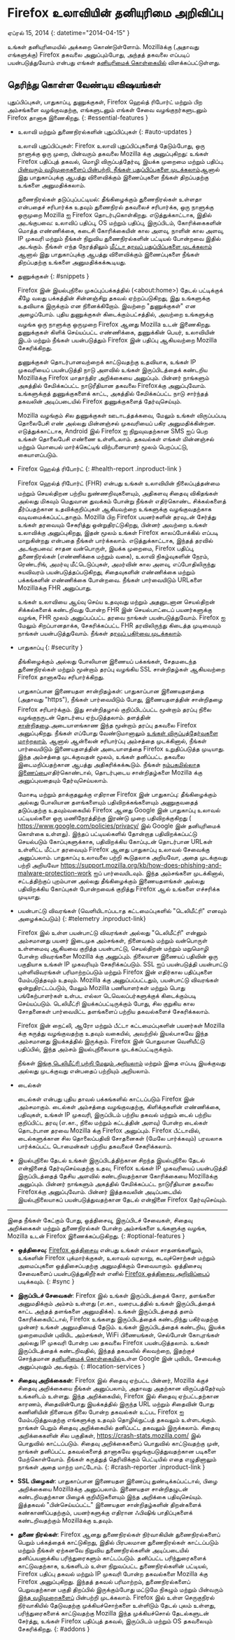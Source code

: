 # Firefox உலாவியின் தனியுரிமை அறிவிப்பு

ஏப்ரல் 15, 2014
{: datetime="2014-04-15" }

உங்கள் தனியுரிமையில் அக்கறை கொண்டுள்ளோம். Mozillaக்கு (அதாவது எங்களுக்கு) Firefox தகவலை அனுப்பும்போது, அந்தத் தகவலை எப்படிப் பயன்படுத்துவோம் என்பது எங்கள் [தனியுரிமைக் கொள்கையில்](https://www.mozilla.org/privacy/) விளக்கப்பட்டுள்ளது.

## தெரிந்து கொள்ள வேண்டிய விஷயங்கள்

புதுப்பிப்புகள், பாதுகாப்பு, துணுக்குகள், Firefox ஹெல்த் ரிபோர்ட் மற்றும் பிற அம்சங்களை வழங்குவதற்கு, எங்களுடனும் எங்கள் சேவை வழங்குநர்களுடனும் Firefox தானாக இணைகிறது. 
{: #essential-features }

* உலாவி மற்றும் துணைநிரல்களின் புதுப்பிப்புகள்
  {: #auto-updates }

	உலாவி புதுப்பிப்புகள்: Firefox உலாவி புதுப்பிப்புகளைத் தேடும்போது, ஒரு நாளுக்கு ஒரு முறை, பின்வரும் தகவலை Mozilla க்கு அனுப்புகிறது: உங்கள் Firefox பதிப்புத் தகவல், மொழி விருப்பத்தேர்வு, இயக்க முறைமை மற்றும் பதிப்பு. [பின்வரும் வழிமுறைகளைப் பின்பற்றி, நீங்கள் புதுப்பிப்புகளை முடக்கலாம்](https://support.mozilla.org/kb/how-stop-firefox-automatically-making-connections#w_auto-update-checking)ஆனால் இது பாதுகாப்புக்கு ஆபத்து விளைவிக்கும் இணைப்புகளை நீங்கள் திறப்பதற்கு உங்களை அனுமதிக்கலாம்.

	துணைநிரல்கள் தடுப்புப்பட்டியல்: தீங்கிழைக்கும் துணைநிரல்கள் உள்ளதா என்பதைச் சரிபார்க்க உதவும் துணைநிரல் தகவலைச் சரிபார்க்க, ஒரு நாளுக்கு ஒருமுறை Mozilla ஐ Firefox தொடர்புகொள்கிறது. எடுத்துக்காட்டாக, இதில் அடங்குபவை: உலாவிப் பதிப்பு, OS மற்றும் பதிப்பு, இருப்பிடம், கோரிக்கைகளின் மொத்த எண்ணிக்கை, கடைசி கோரிக்கையின் கால அளவு, நாளின் கால அளவு, IP முகவரி மற்றும் நீங்கள் நிறுவிய துணைநிரல்களின் பட்டியல் போன்றவை இதில் அடங்கும். நீங்கள் எந்த நேரத்திலும் [மீட்டா தரவுப் புதுப்பிப்புகளை முடக்கலாம்](https://blog.mozilla.org/addons/how-to-opt-out-of-add-on-metadata-updates/) ஆனால் இது பாதுகாப்புக்கு ஆபத்து விளைவிக்கும் இணைப்புகளை நீங்கள் திறப்பதற்கு உங்களை அனுமதிக்கக்கூடியது.

* துணுக்குகள்
  {: #snippets }

	Firefox இன் இயல்புநிலை முகப்புப்பக்கத்தில் (&lt;about:home&gt;) தேடல் பட்டிக்குக் கீழே வலது பக்கத்தின் சின்னஞ்சிறு தகவல் ஏற்றப்படுகிறது, இது உங்களுக்கு உதவியாக இருக்கும் என நினைக்கிறோம். இவற்றை "துணுக்குகள்" என அழைப்போம். புதிய துணுக்குகள் கிடைக்கும்பட்சத்தில், அவற்றை உங்களுக்கு வழங்க ஒரு நாளுக்கு ஒருமுறை Firefox ஆனது Mozilla உடன் இணைகிறது. துணுக்குகள் கிளிக் செய்யப்பட்ட எண்ணிக்கை, துணுக்கின் பெயர், உலாவியின் இடம் மற்றும் நீங்கள் பயன்படுத்தும் Firefox இன் பதிப்பு ஆகியவற்றை Mozilla சேகரிக்கிறது.

	துணுக்குகள் தொடர்பானவற்றைக் காட்டுவதற்கு உதவியாக, உங்கள் IP முகவரியைப் பயன்படுத்தி நாடு அளவில் உங்கள் இருப்பிடத்தைக் கண்டறிய Mozillaக்கு Firefox மாதாந்திர அறிக்கையை அனுப்பும். பின்னர் நாங்களும் அகத்தில் சேமிக்கப்பட்ட நாடுரீதியான தகவலை Firefoxக்கு அனுப்புவோம்.  உங்களுக்குத் துணுக்குகளைக் காட்ட, அகத்தில் சேமிக்கப்பட்ட நாடு சார்ந்தத் தகவலின் அடிப்படையில் Firefox துணுக்குகளைத் தேர்வுசெய்யும்.
	
	Mozilla வழங்கும் சில துணுக்குகள் ஊடாடத்தக்கவை, மேலும் உங்கள் விருப்பப்படி தொலைபேசி எண் அல்லது மின்னஞ்சல் முகவரியைப் பகிர அனுமதிக்கின்றன. எடுத்துக்காட்டாக, Android இல் Firefox ஐ நிறுவுவதற்கான SMS ஐப் பெற உங்கள் தொலைபேசி எண்ணை உள்ளிடலாம். தகவல்கள் எங்கள் மின்னஞ்சல் மற்றும் மொபைல் மார்க்கெட்டிங் விற்பனையாளர் மூலம் பெறப்பட்டு, கையாளப்படும்.

* Firefox ஹெல்த் ரிபோர்ட்
  {: #health-report .inproduct-link }

	Firefox ஹெல்த் ரிபோர்ட் (FHR) என்பது உங்கள் உலாவியின் நிலைப்புத்தன்மை மற்றும் செயல்திறன பற்றிய நுண்ணறிவுகளையும், அதிகளவு சிதைவு விகிதங்கள் அல்லது மிகவும் மெதுவான துவக்கம் போன்று நீங்கள் எதிர்கொண்ட சிக்கல்களைத் தீர்ப்பதற்கான உதவிக்குறிப்புகள் ஆகியவற்றை உங்களுக்கு வழங்குவதற்காக வடிவமைக்கப்பட்டதாகும். Mozilla பிற Firefox பயனர்களின் தரவுடன் சேர்த்து உங்கள் தரவையும் சேகரித்து ஒன்றுதிரட்டுகிறது, பின்னர் அவற்றை உங்கள் உலாவிக்கு அனுப்புகிறது, இதன் மூலம் உங்கள் Firefox காலப்போக்கில் எப்படி மாறுகின்றது என்பதை நீங்கள் பார்க்கலாம். எடுத்துக்காட்டாக, இந்தத் தரவில் அடங்குபவை: சாதன வன்பொருள், இயக்க முறைமை, Firefox பதிப்பு, துணைநிரல்கள் (எண்ணிக்கை மற்றும் வகை), உலாவி நிகழ்வுகளின் நேரம், ரெண்டரிங், அமர்வு மீட்டெடுப்புகள், அமர்வின் கால அளவு, எப்போதிலிருந்து சுயவிவரம் பயன்படுத்தப்படுகிறது, சிதைவுகளின் எண்ணிக்கை மற்றும் பக்கங்களின் எண்ணிக்கை போன்றவை. நீங்கள் பார்வையிடும் URLகளை Mozillaக்கு FHR அனுப்பாது.

	உங்கள் உலாவியை ஆய்வு செய்ய உதவுவது மற்றும் அதனுடனான செயல்திறன் சிக்கல்களைக் கண்டறிவது போன்ற FHR இன் செயல்பாட்டைப் பயனர்களுக்கு வழங்க, FHR மூலம் அனுப்பப்பட்ட தரவை நாங்கள் பயன்படுத்துவோம். Firefox ஐ மேலும் சிறப்பானதாக்க, சேகரிக்கப்பட்ட FHR தரவிலிருந்து கிடைத்த முடிவையும் நாங்கள் பயன்படுத்துவோம். நீங்கள் [தரவுப் பகிர்வை முடக்கலாம்](https://support.mozilla.org/kb/firefox-health-report-understand-your-browser-perf#w_how-to-turn-data-sharing-on-or-off).

* பாதுகாப்பு
  {: #security }

	தீங்கிழைக்கும் அல்லது போலியான இணையப் பக்கங்கள், சேதமடைந்த துணைநிரல்கள் மற்றும் மூன்றாம் தரப்பு வழங்கிய SSL சான்றிதழ்கள் ஆகியவற்றை Firefox தானாகவே சரிபார்க்கிறது.

	பாதுகாப்பான இணையதள சான்றிதழ்கள்: பாதுகாப்பான இணையதளத்தை (அதாவது "https"), நீங்கள் பார்வையிடும் போது, இணையதளத்தின் சான்றிதழை Firefox சரிபார்க்கும். இது சான்றிதழால் குறிப்பிடப்பட்ட மூன்றாம் தரப்பு நிலை வழங்குநருடன் தொடர்பை ஏற்படுத்தலாம். தளத்தின் [சான்றிதழை](https://support.mozilla.org/kb/secure-website-certificate).அடையாளங்காண இந்த மூன்றாம் தரப்பு தகவலை Firefox அனுப்புகிறது. நீங்கள் எப்போது வேண்டுமானாலும் [உங்கள் விருப்பத்தேர்வுகளை மாற்றலாம்](https://support.mozilla.org/kb/advanced-settings-browsing-network-updates-encryption#w_certificates-tab), ஆனால் ஆன்லைன் சரிபார்ப்பு அம்சத்தை முடக்கினால், நீங்கள் பார்வையிடும் இணையதளத்தின் அடையாளத்தை Firefox உறுதிப்படுத்த முடியாது. இந்த அம்சத்தை முடக்குவதன் மூலம், உங்கள் தனிப்பட்ட தகவலை இடைமறிப்பதற்கான ஆபத்து அதிகரிக்கக்கூடும். நீங்கள் [நம்பகமில்லாத இணைப்பை](https://support.mozilla.org/kb/connection-untrusted-error-message)எதிர்கொண்டால், தொடர்புடைய சான்றிதழ்களை Mozilla க்கு அனுப்புவதையும் தேர்வுசெய்யலாம்.

	மோசடி மற்றும் தாக்குதலுக்கு எதிரான Firefox இன் பாதுகாப்பு: தீங்கிழைக்கும் அல்லது போலியான தளங்களையும் பதிவிறக்கங்களையும் அணுகுவதைத் தடுப்பதற்கு உதவும்வகையில் Firefox ஆனது Google இன் பாதுகாப்பு உலாவல் பட்டியல்களை ஒரு மணிநேரத்திற்கு இரண்டு முறை பதிவிறக்குகிறது ( <https://www.google.com/policies/privacy/> இல் Google இன் தனியுரிமைக் கொள்கை உள்ளது). இந்தப் பட்டியல்களில் தோன்றாத பதிவிறக்கப்பட்டு செயல்படும் கோப்புகளுக்காக, பதிவிறக்கிய கோப்புடன் தொடர்பான URLகள் உள்ளிட்ட மீட்டா தரவையும் Firefox ஆனது பாதுகாப்பு உலாவல் சேவைக்கு அனுப்பலாம். பாதுகாப்பு உலாவலை பற்றி கூடுதலாக அறியவோ, அதை முடக்குவது பற்றி அறியவோ <https://support.mozilla.org/kb/how-does-phishing-and-malware-protection-work> ஐப் பார்வையிடவும். இந்த அம்சங்களை முடக்கினால், சட்டத்திற்குப் புறம்பான அல்லது தீங்கிழைக்கும் இணையதளங்கள் அல்லது பதிவிறக்கிய கோப்புகள் போன்றவைக் குறித்து Firefox ஆல் உங்களை எச்சரிக்க முடியாது.

* பயன்பாட்டு விவரங்கள் (வெளியிடாப்படாத கட்டமைப்புகளில் "டெலிமீட்ரி" எனவும் அழைக்கப்படும்)
  {: #telemetry .inproduct-link}

	Firefox இல் உள்ள பயன்பாட்டு விவரங்கள் அல்லது "டெலிமீட்ரி" என்னும் அம்சமானது பயனர் இடைமுக அம்சங்கள், நினைவகம் மற்றும் வன்பொருள் உள்ளமைவு ஆகியவை குறித்த பயன்பாட்டு, செயல்திறன் மற்றும் மறுமொழி போன்ற விவரங்களை Mozilla க்கு அனுப்பும். நிலையான இணையப் பதிவின் ஒரு பகுதியாக உங்கள் IP முகவரியும் சேகரிக்கப்படும். SSL ஐப் பயன்படுத்தி பயன்பாட்டு புள்ளிவிவரங்கள் பரிமாற்றப்படும் மற்றும் Firefox இன் எதிர்கால பதிப்புகளை மேம்படுத்தவும் உதவும். Mozilla க்கு அனுப்பப்பட்டதும், பயன்பாட்டு விவரங்கள் ஒன்றுதிரட்டப்படும், மேலும் Mozilla பணியாளர்கள் மற்றும் பொது பங்கேற்பாளர்கள் உள்பட எல்லா டெவெலப்பர்களுக்குக் கிடைக்கும்படி செய்யப்படும். டெலிமீட்ரி இயக்கப்பட்டிருக்கும் போது, சில குறுகிய கால சோதனைகள் பார்வையிட்ட தளங்களைப் பற்றிய தகவல்களைச் சேகரிக்கலாம்.

	Firefox இன் நைட்லி, ஆரோ மற்றும் பீட்டா கட்டமைப்புகளின் பயனர்கள் Mozilla க்கு கருத்து வழங்குவதற்கு உதவும் வகையில், அவற்றில் இயல்பாகவே இந்த அம்சமானது இயக்கத்தில் இருக்கும். Firefox இன் பொதுவான வெளியீட்டு பதிப்பில், இந்த அம்சம் இயல்புநிலையாக முடக்கப்பட்டிருக்கும்.

	நீங்கள் [இங்கு டெலிமீட்ரி பற்றி மேலும் அறியலாம்](https://support.mozilla.org/kb/send-performance-data-improve-firefox) மற்றும் இதை எப்படி இயக்குவது அல்லது முடக்குவது என்பதைப் பற்றியும் அறியலாம். 

* டைல்கள்

	டைல்கள் என்பது புதிய தாவல் பக்கங்களில் காட்டப்படும் Firefox இன் அம்சமாகும். டைல்கள் அம்சத்தை வழங்குவதற்கு, கிளிக்குகளின் எண்ணிக்கை, பதிவுகள், உங்கள் IP முகவரி, இருப்பிடம் பற்றிய தகவல் மற்றும் டைல் பற்றிய குறிப்பிட்ட தரவு (எ.கா., நிலை மற்றும் கட்டத்தின் அளவு) போன்ற டைல்கள் தொடர்பான தரவை Mozilla க்கு Firefox அனுப்பும். Firefox பீட்டாவில், டைல்களுக்கான சில தொலைப்பதிவி சோதனைகள் (மேலே பார்க்கவும்) பரவலாக பார்க்கப்பட்ட டொமைன்கள் பற்றிய தகவலைச் சேகரிக்கலாம்.
	
* இயல்புநிலை தேடல்
	உங்கள் இருப்பிடத்திற்கான சிறந்த இயல்புநிலை தேடல் என்ஜினைத் தேர்வுசெய்வதற்கு உதவ, Firefox உங்கள் IP முகவரியைப் பயன்படுத்தி இருப்பிடத்தைத் தேசிய அளவில் கண்டறிவதற்கான கோரிக்கையை Mozillaக்கு அனுப்பும். பின்னர் நாங்களும் அகத்தில் சேமிக்கப்பட்ட நாடுரீதியான தகவலை Firefoxக்கு அனுப்புவோம். பின்னர் இத்தகவலின் அடிப்படையில் இயல்புநிலையாகப் பயன்படுத்துவதற்கான தேடல் என்ஜினை Firefox தேர்வுசெய்யும்.

---------------------------------------

இதை நீங்கள் கேட்கும் போது, ஒத்திசைவு, இருப்பிடச் சேவைகள், சிதைவு அறிக்கைகள் மற்றும் துணைநிரல்கள் போன்ற அம்சங்களை உங்களுக்கு வழங்க, Mozilla உடன் Firefox இணைக்கப்படுகிறது.
{: #optional-features }

* **ஒத்திசைவு**: [Firefox ஒத்திசைவு](https://www.mozilla.org/firefox/sync/) என்பது உங்கள் எல்லா சாதனங்களிலும், உங்களின் Firefox புக்மார்க்குகள், உலாவல் வரலாறு, கடவுச்சொற்கள் மற்றும் அமைப்புகளை ஒத்திசைப்பதற்கு அனுமதிக்கும் சேவையாகும். ஒத்திசைவு சேவைகளைப் பயன்படுத்துகிறீர்கள் எனில் [Firefox ஒத்திசைவு அறிவிப்பைப்](https://services.mozilla.com/privacy-policy/) படிக்கவும்.
{: #sync }

* **இருப்பிடச் சேவைகள்**: Firefox இல் உங்கள் இருப்பிடத்தைக் கோர, தளங்களை அனுமதிக்கும் அம்சம் உள்ளது (எ.கா., வரைபடத்தில் உங்கள் இருப்பிடத்தைக் காட்ட அந்தத் தளங்களை அனுமதிக்க). உங்கள் இருப்பிடத்தைத் தளம் கோரிக்கையிட்டால், Firefox உங்களது இருப்பிடத்தைக் கண்டறிந்து பகிர்வதற்கு முன்னர் உங்கள் அனுமதியைத் தேடும். உங்கள் இருப்பிடத்தைக் கண்டறிய, இயக்க முறைமையின் புவியிட அம்சங்கள், WiFi பிணையங்கள், செல்போன் கோபுரங்கள் அல்லது IP முகவரி போன்ற பல தகவலை Firefox பயன்படுத்தலாம். உங்கள் இருப்பிடத்தைக் கண்டறிவதில், இந்தத் தகவலில் சிலவற்றை, இதற்குச் சொந்தமான [தனியுரிமைக் கொள்கையில்](https://www.google.com/privacy/lsf.html)உள்ள Google இன் புவியிட சேவைக்கு அனுப்புவதும் அடங்கும்.
{: #location-services }

* **சிதைவு அறிக்கைகள்**: Firefox இல் சிதைவு ஏற்பட்ட பின்னர், Mozilla க்குச் சிதைவு அறிக்கையை நீங்கள் அனுப்பலாம், அதாவது அதற்கான விருப்பத்தேர்வும் உங்களிடம் உள்ளது. இந்த அறிக்கையில், Firefox இல் சிதைவு ஏற்பட்டதற்கான காரணம், சிதைவின்போது இயக்கத்தில் இருந்த URL மற்றும் சிதைவின் போது கணினியின் நினைவக நிலை போன்ற தகவல்கள் உட்பட Firefox ஐ மேம்படுத்துவதற்கு எங்களுக்கு உதவும் தொழில்நுட்பத் தகவலும் உள்ளடங்கும். நாங்கள் பெறும் சிதைவு அறிக்கையில் தனிப்பட்ட தகவலும் இருக்கலாம். சிதைவு அறிக்கைகளின் சில பகுதிகள், <https://crash-stats.mozilla.com/> இல் பொதுவில் காட்டப்படும். சிதைவு அறிக்கைகளைப் பொதுவில் காட்டுவதற்கு முன், நாங்கள் தனிப்பட்ட தகவல்களைத் தானாகவே ஒழுங்குபடுத்துவதற்கான படிகளை மேற்கொள்வோம். நீங்கள் கருத்துத் தெரிவிக்கும் பெட்டியில் எதை எழுதினாலும் நாங்கள் அதை மாற்ற மாட்டோம்.
{: #crash-reporter .inproduct-link }

* **SSL பிழைகள்**: பாதுகாப்பான இணையதள இணைப்பு துண்டிக்கப்பட்டால், பிழை அறிக்கையை Mozillaக்கு அனுப்பலாம். இணையதள சான்றிதழுடன் கண்டறிவதற்கான பிழைக் குறியீடுகளையும் இந்த அறிக்கை பதிவுசெய்யும். இத்தகவல் "பின்செய்யப்பட்ட" இணையதள சான்றிதழ்களின் திறன்களைக் கண்காணிப்பதற்கும், பயனர்களுக்கு எதிரான ஃபிஷிங் பாதிப்புகளைக் கண்டறிவதற்கும் Mozillaக்கு உதவும்.

* **துணை நிரல்கள்**: Firefox ஆனது துணைநிரல்கள் நிர்வாகியின் துணைநிரல்களைப் பெறும் பக்கத்தைக் காட்டுகிறது, இதில் பிரபலமான துணைநிரல்கள் காட்டப்படும் மற்றும் நீங்கள் ஏற்கனவே நிறுவிய துணைநிரல்களின் அடிப்படையில் தனிப்பயனாக்கிய பரிந்துரைகளும் காட்டப்படும். தனிப்பட்ட பரிந்துரைகளைக் காட்டுவதற்காக, உங்களிடம் உள்ள நிறுவப்பட்ட துணைநிரல்களின் பட்டியல், Firefox பதிப்பு தகவல் மற்றும் IP முகவரி போன்ற தகவல்களை Mozilla க்கு Firefox அனுப்புகிறது. இந்தத் தகவல் பரிமாற்றம், துணைநிரல்களைப் பெறுவதற்கான பகுதி திறப்பில் இருக்கும்போது மட்டுமே நிகழும் மற்றும் பின்வரும் [இந்த வழிமுறைகளைப்](https://blog.mozilla.org/addons/how-to-opt-out-of-add-on-metadata-updates/) பின்பற்றி முடக்கலாம். Firefox இல் உள்ள செருகுநிரல் நிர்வாகியில் தேடுவதற்கு முக்கியச்சொற்களை உள்ளிடும் தேடல் புலம் உள்ளது, பரிந்துரைகளைக் காட்டுவதற்கு Mozilla இந்த முக்கியச்சொல் தேடல்களுடன் சேர்த்து, உங்கள் Firefox பதிப்புத் தகவல், இருப்பிடம் மற்றும் OS தகவலையும் சேகரிக்கிறது.
{: #addons }
